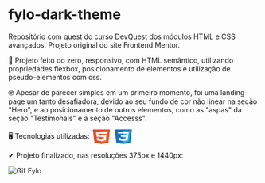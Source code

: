 # fylo-dark-theme
Repositório com quest do curso DevQuest dos módulos HTML e CSS avançados. Projeto original do site Frontend Mentor. 

📝 Projeto feito do zero, responsivo, com HTML semântico, utilizando propriedades flexbox, posicionamento de elementos e utilização de pseudo-elementos com css.

🤓 Apesar de parecer simples em um primeiro momento, foi uma landing-page um tanto desafiadora, devido ao seu fundo de cor não linear na seção "Hero",
e ao posicionamento de outros elementos, como as "aspas" da seção "Testimonals" e a seção "Accesss".

🖥 Tecnologias utilizadas:
  <img align="center" alt="HTML" height="30" width="40" src="https://raw.githubusercontent.com/devicons/devicon/master/icons/html5/html5-original.svg">
  <img align="center" alt="CSS" height="30" width="40" src="https://raw.githubusercontent.com/devicons/devicon/master/icons/css3/css3-original.svg">
   
✔ Projeto finalizado, nas resoluções 375px e 1440px:

![Gif Fylo](https://user-images.githubusercontent.com/97855964/168123364-b063d9c2-1255-41a0-b529-3540147b208e.gif)
